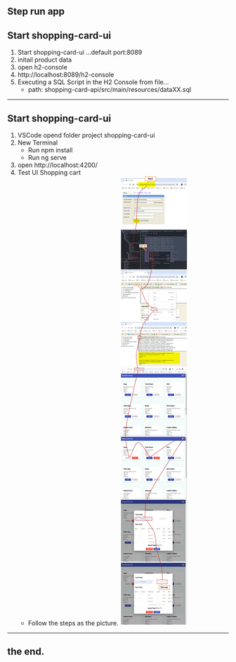 
Step run app
---
Start shopping-card-ui
---
1. Start shopping-card-ui ...default port:8089
2. initail product data
3. open h2-console
4. http://localhost:8089/h2-console
5. Executing a SQL Script in the H2 Console from file...
   - path: shopping-card-api/src/main/resources/dataXX.sql
---
Start shopping-card-ui
---
1. VSCode opend folder project shopping-card-ui
2. New Terminal
   - Run npm install
   - Run ng serve 
3. open http://localhost:4200/
4. Test UI Shopping cart
   - Follow the steps as the picture.
     ![Run App](https://github.com/nuchit2019/simple-shopping-cart-spring-boot3x-angular16.x/raw/main/step-run-app.jpg)

---
the end.
---
 
